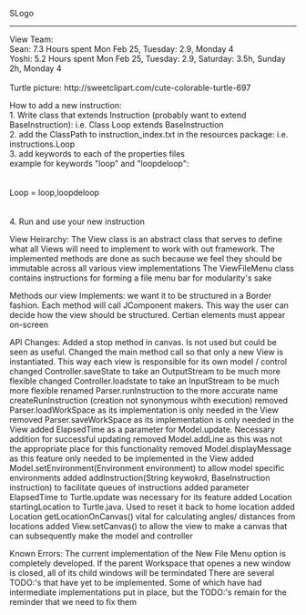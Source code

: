 SLogo
<hr>
View Team:<br>
Sean: 7.3 Hours spent Mon Feb 25, Tuesday: 2.9, Monday 4 <br>
Yoshi: 5.2 Hours spent Mon Feb 25, Tuesday: 2.9, Saturday: 3.5h, Sunday 2h, Monday 4<br>
<br>
Turtle picture: http://sweetclipart.com/cute-colorable-turtle-697


How to add a new instruction:
<br>1. Write class that extends Instruction (probably want to extend BaseInstruction): i.e. Class Loop extends BaseInstruction
<br>2. add the ClassPath to instruction_index.txt in the resources package: i.e. instructions.Loop
<br>3. add keywords to each of the properties files 
<br>  example for keywords "loop" and "loopdeloop":
<br>	
<br>	Loop = loop,loopdeloop
<br>	
<br> 4. Run and use your new instruction

View Heirarchy:
  The View class is an abstract class that serves to define what all Views will need to implement to work with out framework.
  The implemented methods are done as such because we feel they should be immutable across all various view implementations
  The ViewFileMenu class contains instructions for forming a file menu bar for modularity's sake
  

Methods our view Implements:
we want it to be structured in a Border fashion.  Each method will call JComponent makers.
This way the user can decide how the view should be structured.  Certian elements must appear on-screen

API Changes:
Added a stop method in canvas. Is not used but could be seen as useful.
Changed the main method call so that only a new View is instantiated.  This way each view is responsible for its 
own model / control
changed Controller.saveState to take an OutputStream to be much more flexible
changed Controller.loadstate to take an InputStream to be much more flexible
renamed Parser.runInstruction to the more accurate name createRunInstruction (creation not synonymous wihth execution)
removed Parser.loadWorkSpace as its implementation is only needed in the View
removed Parser.saveWorkSpace as its implementation is only needed in the View
added ElapsedTime as a parameter for Model.update.  Necessary addition for successful updating
removed Model.addLine as this was not the appropriate place for this functionality 
removed Model.displayMessage as this feature only needed to be implemented in the View
added Model.setEnvironment(Environment environment) to allow model specific environments
added addInstruction(String keywokrd, BaseInstruction instruction) to facilitate queues of instructions
added parameter ElapsedTime to Turtle.update  was necessary for its feature
added Location startingLocation to Turtle.java.  Used to reset it back to home location
added Location getLocationOnCanvas() vital for calculating angles/ distances from locations
added View.setCanvas() to allow the view to make a canvas that can subsequently make the model and controller

Known Errors: 
  The current implementation of the New File Menu option is completely developed. If the parent
  Workspace that openes a new window is closed, all of its child windows will be termindated
  There are several TODO:'s that have yet to be implemented.
    Some of which have had intermediate implementations put in place, but the TODO:'s remain for the reminder that we need to fix them
